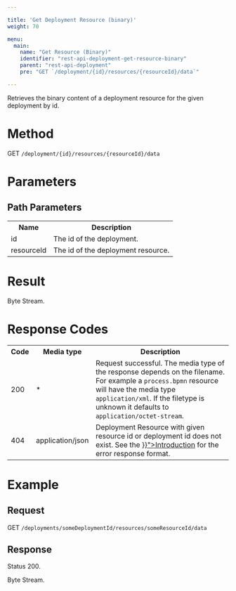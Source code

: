 ```yaml
---

title: 'Get Deployment Resource (binary)'
weight: 70

menu:
  main:
    name: "Get Resource (Binary)"
    identifier: "rest-api-deployment-get-resource-binary"
    parent: "rest-api-deployment"
    pre: "GET `/deployment/{id}/resources/{resourceId}/data`"

---
```



Retrieves the binary content of a deployment resource for the given deployment by id.


# Method

GET `/deployment/{id}/resources/{resourceId}/data`


# Parameters

## Path Parameters

<table class="table table-striped">
  <tr>
    <th>Name</th>
    <th>Description</th>
  </tr>
  <tr>
    <td>id</td>
    <td>The id of the deployment.</td>
  </tr>
  <tr>
    <td>resourceId</td>
    <td>The id of the deployment resource.</td>
  </tr>
</table>


# Result

Byte Stream.


# Response Codes

<table class="table table-striped">
  <tr>
    <th>Code</th>
    <th>Media type</th>
    <th>Description</th>
  </tr>
  <tr>
    <td>200</td>
    <td>*</td>
    <td>
      Request successful. The media type of the response depends on the filename. For example a <code>process.bpmn</code> resource will have
      the media type <code>application/xml</code>. If the filetype is unknown it defaults to <code>application/octet-stream</code>.
    </td>
  </tr>
  <tr>
    <td>404</td>
    <td>application/json</td>
    <td>Deployment Resource with given resource id or deployment id does not exist. See the <a href="{{< ref "/reference/rest/overview/_index.md#error-handling" >}}">Introduction</a> for the error response format.</td>
  </tr>
</table>


# Example

## Request

GET `/deployments/someDeploymentId/resources/someResourceId/data`

## Response

Status 200.

Byte Stream.
